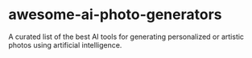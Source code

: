 # awesome-ai-photo-generators
A curated list of the best AI tools for generating personalized or artistic photos using artificial intelligence.
